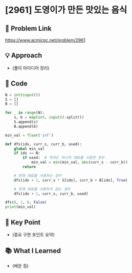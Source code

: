 # [2961] 도영이가 만든 맛있는 음식

## 🔗 Problem Link  
https://www.acmicpc.net/problem/2961

## 💡 Approach  
- (풀이 아이디어 정리)

## 🧾 Code  
```python
N = int(input())
S = []
B = []

for _ in range(N):
    s, b = map(int, input().split())
    S.append(s)
    B.append(b)

min_val = float('inf')

def dfs(idx, curr_s, curr_b, used):
    global min_val
    if idx == N:
        if used:  # 적어도 하나의 재료를 사용한 경우
            min_val = min(min_val, abs(curr_s - curr_b))
        return

    # 현재 재료를 사용하는 경우
    dfs(idx + 1, curr_s * S[idx], curr_b + B[idx], True)

    # 현재 재료를 사용하지 않는 경우
    dfs(idx + 1, curr_s, curr_b, used)

dfs(0, 1, 0, False)
print(min_val)

```

## 🎯 Key Point  
- (중요 구현 포인트 요약)

## 📚 What I Learned  
- (배운 점)
